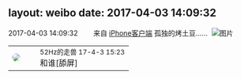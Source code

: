 layout: weibo
date: 2017-04-03 14:09:32
---
<meta name="referrer" content="no-referrer" />

2017-04-03 14:09:32  &nbsp;&nbsp;&nbsp;&nbsp;&nbsp;&nbsp; 来自 <a href="http://app.weibo.com/t/feed/9ksdit" rel="nofollow">iPhone客户端</a>
孤独的烤土豆…… ​​​
![图片](https://wx2.sinaimg.cn/large/6d2a6003ly1fe9glgbnxlj20qo0zkwpd.jpg)

<table style="width: 100%;">
  <tr>
    <td style="width: 40px;"><img style="border-radius:50%" src="https://tva4.sinaimg.cn/crop.0.0.180.180.50/8beaf773jw1e8qgp5bmzyj2050050aa8.jpg?KID=imgbed,tva&Expires=1624464105&ssig=lqhLwT1pJ7"></td>
    <td colspan="2"><small>52Hz的走兽 17-4-3 15:23</small><br/>和谁[舔屏]</td>
  </tr>
</table>
